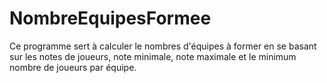 # NombreEquipesFormee
Ce programme sert à calculer le nombres d'équipes à former en se basant sur les notes de joueurs, note minimale, note maximale et le minimum nombre de joueurs par équipe.
